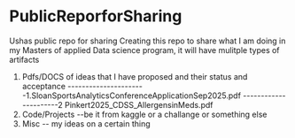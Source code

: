 # PublicReporforSharing
Ushas public repo for sharing
Creating this repo to share what I am doing in my Masters of applied Data science program, it will have mulitple types of artifacts
1. Pdfs/DOCS of ideas that I have proposed and their status  and acceptance
    ----------------------1.SloanSportsAnalyticsConferenceApplicationSep2025.pdf
    ----------------------2 Pinkert2025_CDSS_AllergensinMeds.pdf
3. Code/Projects --be it from kaggle or a challange or something else
4. Misc -- my ideas on a certain thing
